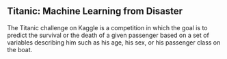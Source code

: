 ## Titanic: Machine Learning from Disaster

The Titanic challenge on Kaggle is a competition in which the goal is to predict the survival or the death of a given passenger based on a set of variables describing him such as his age, his sex, or his passenger class on the boat.